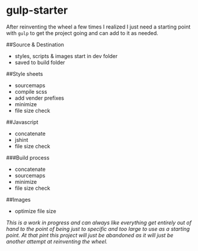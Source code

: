 # gulp-starter

After reinventing the wheel a few times I realized I just need a starting point with `gulp` to get the project going and can add to it as needed.

##Source & Destination
- styles, scripts & images start in dev folder
- saved to build folder

##Style sheets
- sourcemaps
- compile scss
- add vender prefixes
- minimize
- file size check

##Javascript
- concatenate
- jshint
- file size check

###Build process
- concatenate
- sourcemaps
- minimize
- file size check

##Images
- optimize file size

*This is a work in progress and can always like everything get entirely out of hand to the point of being just to specific and too large to use as a starting point.  At that pint this project will just be abandoned as it will just be another attempt at reinventing the wheel.*
